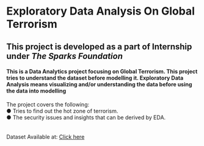 # Exploratory Data Analysis On Global Terrorism
## This project is developed as a part of Internship under *The Sparks Foundation*
#### This is a Data Analytics project focusing on Global Terrorism. This project tries to understand the dataset before modelling it. Exploratory Data Analysis means visualizing and/or understanding the data before using the data into modelling

The project covers the following:<br />
● Tries to find out the hot zone of terrorism.<br />
● The security issues and insights that can be derived by EDA.
<br /><br /><br />
Dataset Available at: [Click here](https://drive.google.com/file/d/1luTU7xBvI7QAGPbQMxEHcgKUi9d6UeP_/view)
